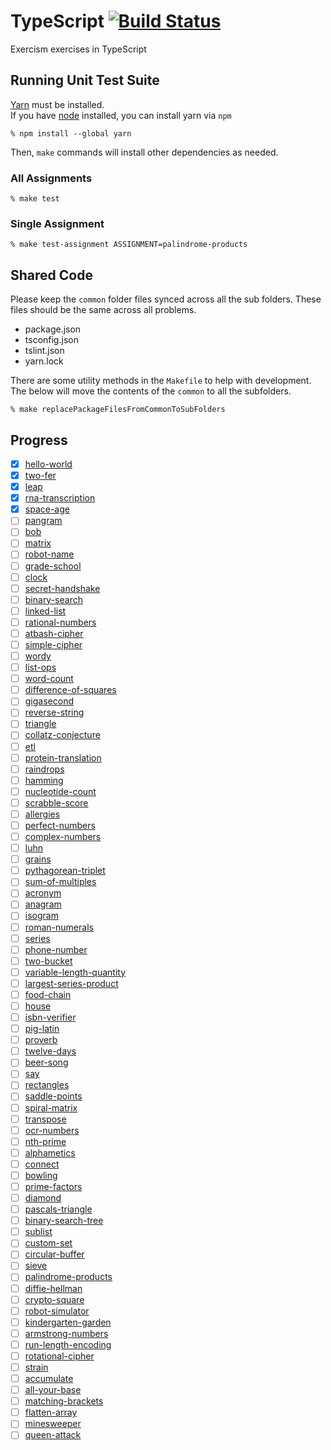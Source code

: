 # TypeScript [![Build Status](https://travis-ci.org/exercism/typescript.svg?branch=master)](https://travis-ci.org/exercism/typescript)

Exercism exercises in TypeScript

## Running Unit Test Suite

[Yarn](https://yarnpkg.com/en/docs/install) must be installed.  
If you have [node](https://nodejs.org) installed, you can install yarn via `npm`

    % npm install --global yarn

Then, `make` commands will install other dependencies as needed.

### All Assignments

    % make test

### Single Assignment

    % make test-assignment ASSIGNMENT=palindrome-products

## Shared Code

Please keep the `common` folder files synced across all the sub folders. These files should be the same across all problems.

- package.json
- tsconfig.json
- tslint.json
- yarn.lock

There are some utility methods in the `Makefile` to help with development. The below will move the contents of the `common` to all the subfolders.

    % make replacePackageFilesFromCommonToSubFolders

## Progress

- [x] [hello-world](https://github.com/Samuel-Lewis/typescript/tree/master/exercises/hello-world)
- [x] [two-fer](https://github.com/Samuel-Lewis/typescript/tree/master/exercises/two-fer)
- [x] [leap](https://github.com/Samuel-Lewis/typescript/tree/master/exercises/leap)
- [x] [rna-transcription](https://github.com/Samuel-Lewis/typescript/tree/master/exercises/rna-transcription)
- [x] [space-age](https://github.com/Samuel-Lewis/typescript/tree/master/exercises/space-age)
- [ ] [pangram](https://github.com/Samuel-Lewis/typescript/tree/master/exercises/pangram)
- [ ] [bob](https://github.com/Samuel-Lewis/typescript/tree/master/exercises/bob)
- [ ] [matrix](https://github.com/Samuel-Lewis/typescript/tree/master/exercises/matrix)
- [ ] [robot-name](https://github.com/Samuel-Lewis/typescript/tree/master/exercises/robot-name)
- [ ] [grade-school](https://github.com/Samuel-Lewis/typescript/tree/master/exercises/grade-school)
- [ ] [clock](https://github.com/Samuel-Lewis/typescript/tree/master/exercises/clock)
- [ ] [secret-handshake](https://github.com/Samuel-Lewis/typescript/tree/master/exercises/secret-handshake)
- [ ] [binary-search](https://github.com/Samuel-Lewis/typescript/tree/master/exercises/binary-search)
- [ ] [linked-list](https://github.com/Samuel-Lewis/typescript/tree/master/exercises/linked-list)
- [ ] [rational-numbers](https://github.com/Samuel-Lewis/typescript/tree/master/exercises/rational-numbers)
- [ ] [atbash-cipher](https://github.com/Samuel-Lewis/typescript/tree/master/exercises/atbash-cipher)
- [ ] [simple-cipher](https://github.com/Samuel-Lewis/typescript/tree/master/exercises/simple-cipher)
- [ ] [wordy](https://github.com/Samuel-Lewis/typescript/tree/master/exercises/wordy)
- [ ] [list-ops](https://github.com/Samuel-Lewis/typescript/tree/master/exercises/list-ops)
- [ ] [word-count](https://github.com/Samuel-Lewis/typescript/tree/master/exercises/word-count)
- [ ] [difference-of-squares](https://github.com/Samuel-Lewis/typescript/tree/master/exercises/difference-of-squares)
- [ ] [gigasecond](https://github.com/Samuel-Lewis/typescript/tree/master/exercises/gigasecond)
- [ ] [reverse-string](https://github.com/Samuel-Lewis/typescript/tree/master/exercises/reverse-string)
- [ ] [triangle](https://github.com/Samuel-Lewis/typescript/tree/master/exercises/triangle)
- [ ] [collatz-conjecture](https://github.com/Samuel-Lewis/typescript/tree/master/exercises/collatz-conjecture)
- [ ] [etl](https://github.com/Samuel-Lewis/typescript/tree/master/exercises/etl)
- [ ] [protein-translation](https://github.com/Samuel-Lewis/typescript/tree/master/exercises/protein-translation)
- [ ] [raindrops](https://github.com/Samuel-Lewis/typescript/tree/master/exercises/raindrops)
- [ ] [hamming](https://github.com/Samuel-Lewis/typescript/tree/master/exercises/hamming)
- [ ] [nucleotide-count](https://github.com/Samuel-Lewis/typescript/tree/master/exercises/nucleotide-count)
- [ ] [scrabble-score](https://github.com/Samuel-Lewis/typescript/tree/master/exercises/scrabble-score)
- [ ] [allergies](https://github.com/Samuel-Lewis/typescript/tree/master/exercises/allergies)
- [ ] [perfect-numbers](https://github.com/Samuel-Lewis/typescript/tree/master/exercises/perfect-numbers)
- [ ] [complex-numbers](https://github.com/Samuel-Lewis/typescript/tree/master/exercises/complex-numbers)
- [ ] [luhn](https://github.com/Samuel-Lewis/typescript/tree/master/exercises/luhn)
- [ ] [grains](https://github.com/Samuel-Lewis/typescript/tree/master/exercises/grains)
- [ ] [pythagorean-triplet](https://github.com/Samuel-Lewis/typescript/tree/master/exercises/pythagorean-triplet)
- [ ] [sum-of-multiples](https://github.com/Samuel-Lewis/typescript/tree/master/exercises/sum-of-multiples)
- [ ] [acronym](https://github.com/Samuel-Lewis/typescript/tree/master/exercises/acronym)
- [ ] [anagram](https://github.com/Samuel-Lewis/typescript/tree/master/exercises/anagram)
- [ ] [isogram](https://github.com/Samuel-Lewis/typescript/tree/master/exercises/isogram)
- [ ] [roman-numerals](https://github.com/Samuel-Lewis/typescript/tree/master/exercises/roman-numerals)
- [ ] [series](https://github.com/Samuel-Lewis/typescript/tree/master/exercises/series)
- [ ] [phone-number](https://github.com/Samuel-Lewis/typescript/tree/master/exercises/phone-number)
- [ ] [two-bucket](https://github.com/Samuel-Lewis/typescript/tree/master/exercises/two-bucket)
- [ ] [variable-length-quantity](https://github.com/Samuel-Lewis/typescript/tree/master/exercises/variable-length-quantity)
- [ ] [largest-series-product](https://github.com/Samuel-Lewis/typescript/tree/master/exercises/largest-series-product)
- [ ] [food-chain](https://github.com/Samuel-Lewis/typescript/tree/master/exercises/food-chain)
- [ ] [house](https://github.com/Samuel-Lewis/typescript/tree/master/exercises/house)
- [ ] [isbn-verifier](https://github.com/Samuel-Lewis/typescript/tree/master/exercises/isbn-verifier)
- [ ] [pig-latin](https://github.com/Samuel-Lewis/typescript/tree/master/exercises/pig-latin)
- [ ] [proverb](https://github.com/Samuel-Lewis/typescript/tree/master/exercises/proverb)
- [ ] [twelve-days](https://github.com/Samuel-Lewis/typescript/tree/master/exercises/twelve-days)
- [ ] [beer-song](https://github.com/Samuel-Lewis/typescript/tree/master/exercises/beer-song)
- [ ] [say](https://github.com/Samuel-Lewis/typescript/tree/master/exercises/say)
- [ ] [rectangles](https://github.com/Samuel-Lewis/typescript/tree/master/exercises/rectangles)
- [ ] [saddle-points](https://github.com/Samuel-Lewis/typescript/tree/master/exercises/saddle-points)
- [ ] [spiral-matrix](https://github.com/Samuel-Lewis/typescript/tree/master/exercises/spiral-matrix)
- [ ] [transpose](https://github.com/Samuel-Lewis/typescript/tree/master/exercises/transpose)
- [ ] [ocr-numbers](https://github.com/Samuel-Lewis/typescript/tree/master/exercises/ocr-numbers)
- [ ] [nth-prime](https://github.com/Samuel-Lewis/typescript/tree/master/exercises/nth-prime)
- [ ] [alphametics](https://github.com/Samuel-Lewis/typescript/tree/master/exercises/alphametics)
- [ ] [connect](https://github.com/Samuel-Lewis/typescript/tree/master/exercises/connect)
- [ ] [bowling](https://github.com/Samuel-Lewis/typescript/tree/master/exercises/bowling)
- [ ] [prime-factors](https://github.com/Samuel-Lewis/typescript/tree/master/exercises/prime-factors)
- [ ] [diamond](https://github.com/Samuel-Lewis/typescript/tree/master/exercises/diamond)
- [ ] [pascals-triangle](https://github.com/Samuel-Lewis/typescript/tree/master/exercises/pascals-triangle)
- [ ] [binary-search-tree](https://github.com/Samuel-Lewis/typescript/tree/master/exercises/binary-search-tree)
- [ ] [sublist](https://github.com/Samuel-Lewis/typescript/tree/master/exercises/sublist)
- [ ] [custom-set](https://github.com/Samuel-Lewis/typescript/tree/master/exercises/custom-set)
- [ ] [circular-buffer](https://github.com/Samuel-Lewis/typescript/tree/master/exercises/circular-buffer)
- [ ] [sieve](https://github.com/Samuel-Lewis/typescript/tree/master/exercises/sieve)
- [ ] [palindrome-products](https://github.com/Samuel-Lewis/typescript/tree/master/exercises/palindrome-products)
- [ ] [diffie-hellman](https://github.com/Samuel-Lewis/typescript/tree/master/exercises/diffie-hellman)
- [ ] [crypto-square](https://github.com/Samuel-Lewis/typescript/tree/master/exercises/crypto-square)
- [ ] [robot-simulator](https://github.com/Samuel-Lewis/typescript/tree/master/exercises/robot-simulator)
- [ ] [kindergarten-garden](https://github.com/Samuel-Lewis/typescript/tree/master/exercises/kindergarten-garden)
- [ ] [armstrong-numbers](https://github.com/Samuel-Lewis/typescript/tree/master/exercises/armstrong-numbers)
- [ ] [run-length-encoding](https://github.com/Samuel-Lewis/typescript/tree/master/exercises/run-length-encoding)
- [ ] [rotational-cipher](https://github.com/Samuel-Lewis/typescript/tree/master/exercises/rotational-cipher)
- [ ] [strain](https://github.com/Samuel-Lewis/typescript/tree/master/exercises/strain)
- [ ] [accumulate](https://github.com/Samuel-Lewis/typescript/tree/master/exercises/accumulate)
- [ ] [all-your-base](https://github.com/Samuel-Lewis/typescript/tree/master/exercises/all-your-base)
- [ ] [matching-brackets](https://github.com/Samuel-Lewis/typescript/tree/master/exercises/matching-brackets)
- [ ] [flatten-array](https://github.com/Samuel-Lewis/typescript/tree/master/exercises/flatten-array)
- [ ] [minesweeper](https://github.com/Samuel-Lewis/typescript/tree/master/exercises/minesweeper)
- [ ] [queen-attack](https://github.com/Samuel-Lewis/typescript/tree/master/exercises/queen-attack)
